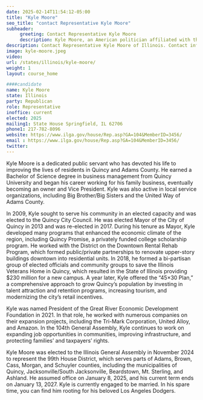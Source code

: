 ```yaml
---
date: 2025-02-14T11:54:12-05:00
title: "Kyle Moore"
seo_title: "contact Representative Kyle Moore"
subheader:
     greeting: Contact Representative Kyle Moore
     description: Kyle Moore, an American politician affiliated with the Republican Party, currently serves as a member of the Illinois House of Representatives for District 99. He officially began his term on January 8, 2025, and his tenure is set to conclude on January 13, 2027.
description: Contact Representative Kyle Moore of Illinois. Contact information for Kyle Moore includes email address, phone number, and mailing address.
image: kyle-moore.jpeg
video:
url: /states/illinois/kyle-moore/
weight: 1
layout: course_home

####candidate
name: Kyle Moore
state: Illinois
party: Republican
role: Representative
inoffice: current
elected: 2025
mailing1: State House Springfield, IL 62706
phone1: 217-782-8096
website: https://www.ilga.gov/house/Rep.asp?GA=104&MemberID=3456/
email : https://www.ilga.gov/house/Rep.asp?GA=104&MemberID=3456/
twitter: 
---
```

Kyle Moore is a dedicated public servant who has devoted his life to improving the lives of residents in Quincy and Adams County. He earned a Bachelor of Science degree in business management from Quincy University and began his career working for his family business, eventually becoming an owner and Vice President. Kyle was also active in local service organizations, including Big Brother/Big Sisters and the United Way of Adams County.

In 2009, Kyle sought to serve his community in an elected capacity and was elected to the Quincy City Council. He was elected Mayor of the City of Quincy in 2013 and was re-elected in 2017. During his tenure as Mayor, Kyle developed many programs that enhanced the economic climate of the region, including Quincy Promise, a privately funded college scholarship program. He worked with the District on the Downtown Rental Rehab Program, which formed public/private partnerships to renovate upper-story buildings downtown into residential units. In 2018, he formed a bi-partisan group of elected officials and community groups to save the Illinois Veterans Home in Quincy, which resulted in the State of Illinois providing $230 million for a new campus. A year later, Kyle offered the “45×30 Plan,” a comprehensive approach to grow Quincy’s population by investing in talent attraction and retention programs, increasing tourism, and modernizing the city’s retail incentives.

Kyle was named President of the Great River Economic Development Foundation in 2021. In that role, he worked with numerous companies on their expansion projects, including the Tri-Mark Corporation, United Alloy, and Amazon. In the 104th General Assembly, Kyle continues to work on expanding job opportunities in communities, improving infrastructure, and protecting families’ and taxpayers’ rights.

Kyle Moore was elected to the Illinois General Assembly in November 2024 to represent the 99th House District, which serves parts of Adams, Brown, Cass, Morgan, and Schuyler counties, including the municipalities of Quincy, Jacksonville/South Jacksonville, Beardstown, Mt. Sterling, and Ashland. He assumed office on January 8, 2025, and his current term ends on January 13, 2027. Kyle is currently engaged to be married. In his spare time, you can find him rooting for his beloved Los Angeles Dodgers.
